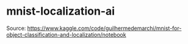 # mnist-localization-ai

Source: https://www.kaggle.com/code/guilhermedemarchi/mnist-for-object-classification-and-localization/notebook

